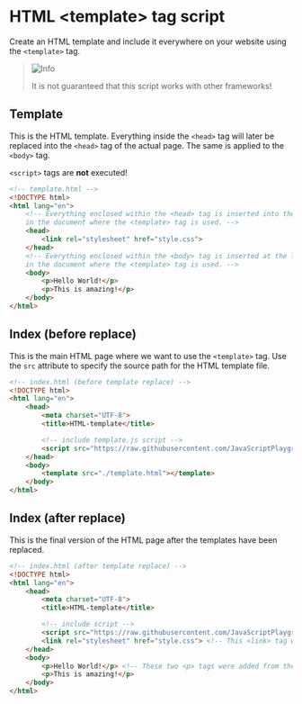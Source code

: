 # HTML \<template\> tag script

Create an HTML template and include it everywhere on your website using the `<template>` tag.

> <picture>
>   <source media="(prefers-color-scheme: light)" srcset="https://raw.githubusercontent.com/Mqxx/GitHub-Markdown/main/blockquotes/badge/light-theme/info.svg">
>   <img alt="Info" src="https://raw.githubusercontent.com/Mqxx/GitHub-Markdown/main/blockquotes/badge/dark-theme/info.svg">
> </picture><br>
>
> It is not guaranteed that this script works with other frameworks!

## Template

This is the HTML template. Everything inside the `<head>` tag will later be replaced into the `<head>` tag of the actual page. The same is applied to the `<body>` tag.

`<script>` tags are **not** executed!

```html
<!-- template.html -->
<!DOCTYPE html>
<html lang="en">
    <!-- Everything enclosed within the <head> tag is inserted into the <head> tag,
    in the document where the <template> tag is used. -->
    <head>
        <link rel="stylesheet" href="style.css">
    </head>
    <!-- Everything enclosed within the <body> tag is inserted at the location,
    in the document where the <template> tag is used. -->
    <body>
        <p>Hello World!</p>
        <p>This is amazing!</p>
    </body>
</html>
```

## Index (before replace)

This is the main HTML page where we want to use the `<template>` tag. Use the `src` attribute to specify the source path for the HTML template file.

```html
<!-- index.html (before template replace) -->
<!DOCTYPE html>
<html lang="en">
    <head>
        <meta charset="UTF-8">
        <title>HTML-template</title>

        <!-- include template.js script -->
        <script src="https://raw.githubusercontent.com/JavaScriptPlayground/html-template-tag/main/template.js" type="module" defer></script>
    </head>
    <body>
        <template src="./template.html"></template>
    </body>
</html>
```

## Index (after replace)

This is the final version of the HTML page after the templates have been replaced.

```html
<!-- index.html (after template replace) -->
<!DOCTYPE html>
<html lang="en">
    <head>
        <meta charset="UTF-8">
        <title>HTML-template</title>

        <!-- include script -->
        <script src="https://raw.githubusercontent.com/JavaScriptPlayground/html-template-tag/main/template.js" type="module" defer></script>
        <link rel="stylesheet" href="style.css"> <!-- This <link> tag was added from the template <head> tag -->
    </head>
    <body>
        <p>Hello World!</p> <!-- These two <p> tags were added from the template <body> tag -->
        <p>This is amazing!</p>
    </body>
</html>
```
